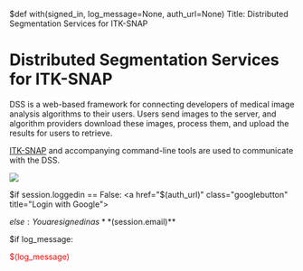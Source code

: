 $def with(signed_in, log_message=None, auth_url=None)
Title: Distributed Segmentation Services for ITK-SNAP


Distributed Segmentation Services for ITK-SNAP
=====

<div class="pure-g">
    <div class="pure-u-3-5">
    <p>DSS is a web-based framework for connecting developers of medical image analysis algorithms to their users. Users send images to the server, and algorithm providers download these images, process them, and upload the results for users to retrieve. </p>
    <p><a href="www.itksnap.org">ITK-SNAP</a> and accompanying command-line tools are used to communicate with the DSS. </p>
    </div>
    <div class="pure-u-2-5">
    <img src="/static/img/global-architecture.png" class="pure-img">
    </div>
</div>


$if session.loggedin == False:
  <a href="$(auth_url)" class="googlebutton" title="Login with Google"></a>

$else:
  You are signed in as **$(session.email)**

$if log_message:
  <div style="color:red">$(log_message)</div>
